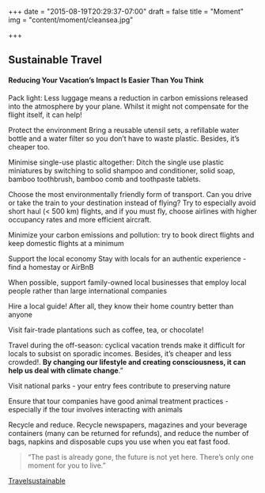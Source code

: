 +++
date = "2015-08-19T20:29:37-07:00"
draft = false
title = "Moment"
img = "content/moment/cleansea.jpg"

+++



## Sustainable Travel 

#### Reducing Your Vacation’s Impact Is Easier Than You Think

Pack light: Less luggage means a reduction in carbon emissions released into the atmosphere by your plane. Whilst it might not compensate for the flight itself, it can help!

Protect the environment 
Bring a reusable utensil sets, a refillable water bottle and a water filter so you don’t have to waste plastic. Besides, it’s cheaper too.

Minimise single-use plastic altogether: Ditch the single use plastic miniatures by switching to solid shampoo and conditioner, solid soap, bamboo toothbrush, bamboo comb and toothpaste tablets. 

Choose the most environmentally friendly form of transport. Can you drive or take the train to your destination instead of flying? 
Try to especially avoid short haul (< 500 km) flights, and if you must fly, choose airlines with higher occupancy rates and more efficient aircraft.

Minimize your carbon emissions and pollution: try to book direct flights and keep domestic flights at a minimum

Support the local economy 
Stay with locals for an authentic experience - find a homestay or AirBnB

When possible, support family-owned local businesses that employ local people rather than large international companies

Hire a local guide! After all, they know their home country better than anyone

Visit fair-trade plantations such as coffee, tea, or chocolate!

Travel during the off-season: cyclical vacation trends make it difficult for locals to subsist on sporadic incomes. Besides, it’s cheaper and less crowded!.
 **By changing our lifestyle and creating consciousness, it can help us deal with climate change**.”


Visit national parks - your entry fees contribute to preserving nature


Ensure that tour companies have good animal treatment practices - especially if the tour involves interacting with animals 

 Recycle and reduce. Recycle newspapers, magazines and your beverage containers (many can be returned for refunds), and reduce the number of bags, napkins and disposable cups you use when you eat fast food.



> “The past is already gone, the future is not yet here. There’s only one moment for you to live.”

[Travelsustainable](https://sustainabletourism.net/)

